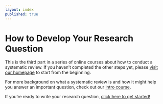 ```yaml
---
layout: index
published: true
---
```


# How to Develop Your Research Question 

This is the third part in a series of online courses about how to conduct a systematic review. If you haven’t completed the other steps yet, please <a href = "https://evsynthacademy.org/">visit our homepage</a> to start from the beginning.

For more background on what a systematic review is and how it might help you answer an important question, check out our <a href = "http://evsynthacademy.org/Intro-Evidence-Synthesis/">intro course</a>. 

If you’re ready to write your research question, [click here to get started!]({{site.baseurl}}/modules/good%20questions/intro/)


